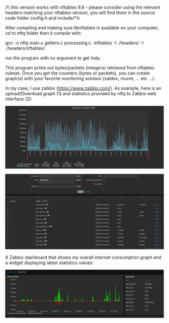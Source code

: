 /!\ this version works with nftables 9.8 - please consider using the relevant headers matching your nftables version, you will find them in the source code folder config.h and include/*.h

After compiling and making sure libnftables is available on your computer, cd to nftq folder then it compile with:

gcc -o nftq main.c getters.c processing.c  -lnftables -I ./headers/ -I ./headers/nftables/

run the program with no argument to get help. 

This program prints out bytes/packets (integers) retrieved from nftables ruleset.
Once you got the counters (bytes or packets), you can create graph(s) with your favorite monitoring solution (zabbix, munin, ... etc ...).

In my case, I use zabbix (https://www.zabbix.com/). As example, here is an upload/Download graph (1) and statistics provided by nftq to Zabbix web interface (2):
 
![zabbix-graph](screenshots/zabbix-1.png)

![zabbix-graph](screenshots/zabbix-data-flow.png)

A Zabbix dashboard that shows my overall internet consumption graph and a widget displaying latest statistics values:

![zabbix-graph](screenshots/zabbix-dashboard.png)

